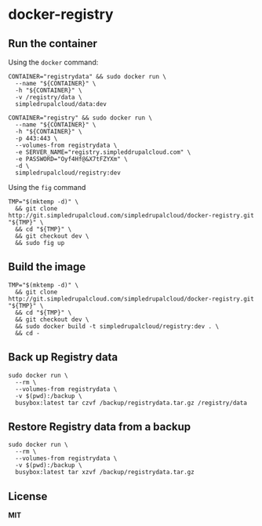 # docker-registry

## Run the container

Using the `docker` command:

    CONTAINER="registrydata" && sudo docker run \
      --name "${CONTAINER}" \
      -h "${CONTAINER}" \
      -v /registry/data \
      simpledrupalcloud/data:dev

    CONTAINER="registry" && sudo docker run \
      --name "${CONTAINER}" \
      -h "${CONTAINER}" \
      -p 443:443 \
      --volumes-from registrydata \
      -e SERVER_NAME="registry.simpleddrupalcloud.com" \
      -e PASSWORD="Oyf4Hf@&X7tFZYXm" \
      -d \
      simpledrupalcloud/registry:dev

Using the `fig` command

    TMP="$(mktemp -d)" \
      && git clone http://git.simpledrupalcloud.com/simpledrupalcloud/docker-registry.git "${TMP}" \
      && cd "${TMP}" \
      && git checkout dev \
      && sudo fig up

## Build the image

    TMP="$(mktemp -d)" \
      && git clone http://git.simpledrupalcloud.com/simpledrupalcloud/docker-registry.git "${TMP}" \
      && cd "${TMP}" \
      && git checkout dev \
      && sudo docker build -t simpledrupalcloud/registry:dev . \
      && cd -

## Back up Registry data

    sudo docker run \
      --rm \
      --volumes-from registrydata \
      -v $(pwd):/backup \
      busybox:latest tar czvf /backup/registrydata.tar.gz /registry/data

## Restore Registry data from a backup

    sudo docker run \
      --rm \
      --volumes-from registrydata \
      -v $(pwd):/backup \
      busybox:latest tar xzvf /backup/registrydata.tar.gz

## License

**MIT**
